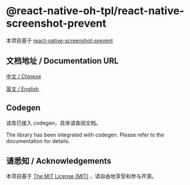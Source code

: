 # @react-native-oh-tpl/react-native-screenshot-prevent

本项目基于 [react-native-screenshot-prevent](https://github.com/killserver/react-native-screenshot-prevent)

## 文档地址 / Documentation URL

[中文 / Chinese](https://gitee.com/react-native-oh-library/usage-docs/blob/master/zh-cn/react-native-screenshot-prevent.md)

[英文 / English](https://gitee.com/react-native-oh-library/usage-docs/blob/master/zh-en/react-native-screenshot-prevent.md)

## Codegen

该库已接入 codegen，具体请查阅文档。

The library has been integrated with codegen. Please refer to the documentation for details.

## 请悉知 / Acknowledgements

本项目基于 [The MIT License (MIT)](https://github.com/killserver/react-native-screenshot-prevent/blob/main/LICENSE) ，请自由地享受和参与开源。
